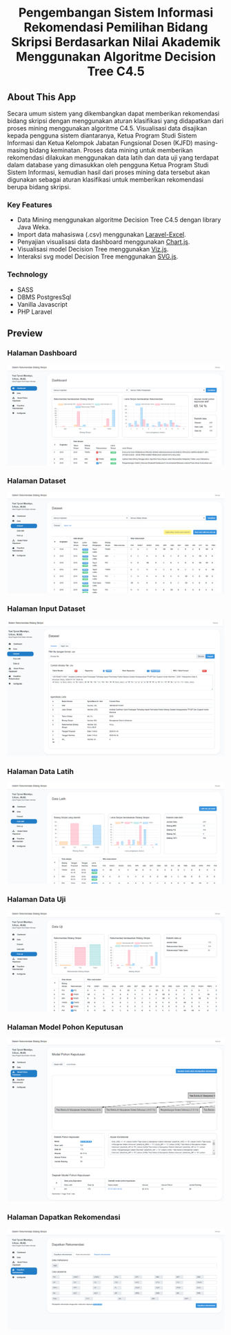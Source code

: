 <h1 align="center">Pengembangan Sistem Informasi Rekomendasi Pemilihan Bidang Skripsi Berdasarkan Nilai Akademik Menggunakan Algoritme Decision Tree C4.5</h1>

## About This App

Secara umum sistem yang dikembangkan dapat memberikan rekomendasi bidang skripsi dengan menggunakan aturan klasifikasi yang didapatkan dari proses mining menggunakan algoritme C4.5. Visualisasi data disajikan kepada pengguna sistem diantaranya, Ketua Program Studi Sistem Informasi dan Ketua Kelompok Jabatan Fungsional  Dosen (KJFD) masing-masing bidang keminatan. Proses data mining untuk memberikan rekomendasi dilakukan menggunakan data latih dan data uji yang terdapat dalam database yang dimasukkan oleh pengguna Ketua Program Studi Sistem Informasi, kemudian hasil dari proses mining data tersebut akan digunakan sebagai aturan klasifikasi untuk memberikan rekomendasi berupa bidang skripsi.

### Key Features
- Data Mining menggunakan algoritme Decision Tree C4.5 dengan library Java Weka.
- Import data mahasiswa (.csv) menggunakan [Laravel-Excel](https://github.com/Maatwebsite/Laravel-Excel).
- Penyajian visualisasi data dashboard menggunakan [Chart.js](https://github.com/chartjs/Chart.js).
- Visualisasi model Decision Tree menggunakan [Viz.js](https://github.com/mdaines/viz.js).
- Interaksi svg model Decision Tree menggunakan [SVG.js](https://github.com/svgdotjs).

### Technology
- SASS
- DBMS PostgresSql
- Vanilla Javascript
- PHP Laravel

## Preview
### Halaman Dashboard
![dashboard-preview](https://github.com/wahbifadhillah/rekomendasi-skripsi/blob/master/github/dashboard.png?raw=true)
### Halaman Dataset
![dataset-preview](https://github.com/wahbifadhillah/rekomendasi-skripsi/blob/master/github/dataset.png?raw=true)
### Halaman Input Dataset
![dataset-input-preview](https://github.com/wahbifadhillah/rekomendasi-skripsi/blob/master/github/dataset-input.png?raw=true)
### Halaman Data Latih
![train-data-preview](https://github.com/wahbifadhillah/rekomendasi-skripsi/blob/master/github/data%20latih.png?raw=true)
### Halaman Data Uji
![testi-data-preview](https://github.com/wahbifadhillah/rekomendasi-skripsi/blob/master/github/data%20uji.png?raw=true)
### Halaman Model Pohon Keputusan
![decision-tree-model-preview](https://github.com/wahbifadhillah/rekomendasi-skripsi/blob/master/github/model%20pohon%20keputusan.png?raw=true)
### Halaman Dapatkan Rekomendasi
![get-recommendation-preview](https://github.com/wahbifadhillah/rekomendasi-skripsi/blob/master/github/dapatkan%20rekomendasi.png?raw=true)